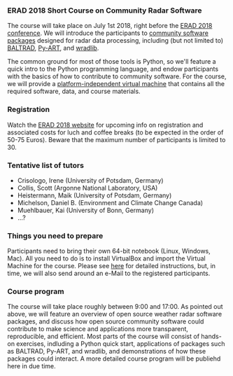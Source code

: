 ### ERAD 2018 Short Course on Community Radar Software
The course will take place on July 1st 2018, right before the [ERAD 2018 conference](http://www.erad2018.nl/). We will introduce the participants to [community software packages](http://openradarscience.org) designed for radar data processing, including (but not limited to) [BALTRAD](http://git.baltrad.eu/), [Py-ART](http://arm-doe.github.io/pyart/), and [wradlib](https://wradlib.org). 

The common ground for most of those tools is Python, so we'll feature a quick intro to the Python programming language, and endow participants with the basics of how to contribute to community software. For the course, we will provide a [platform-independent virtual machine](http://openradarscience.org/vm-docs/) that contains all the required software, data, and course materials.

### Registration 
Watch the [ERAD 2018 website](http://www.erad2018.nl/) for upcoming info on registration and associated costs for luch and coffee breaks (to be expected in the order of 50-75 Euros). Beware that the maximum number of participants is limited to 30.

### Tentative list of tutors
- Crisologo, Irene (University of Potsdam, Germany)
- Collis, Scott (Argonne National Laboratory, USA)
- Heistermann, Maik (University of Potsdam, Germany)
- Michelson, Daniel B. (Environment and Climate Change Canada)
- Muehlbauer, Kai (University of Bonn, Germany)
- ...?

### Things you need to prepare
Participants need to bring their own 64-bit notebook (Linux, Windows, Mac). All you need to do is to install VirtualBox and import the Virtual Machine for the course. Please see [here](http://openradarscience.org/vm-docs/) for detailed instructions, but, in time, we will also send around an e-Mail to the registered participants.

### Course program
The course will take place roughly between 9:00 and 17:00. As pointed out above, we will feature an overview of open source weather radar software packages, and discuss how open source community software could contribute to make science and applications more transparent, reproducible, and efficient. Most parts of the course will consist of hands-on exercises, indluding a Python quick start, applications of packages such as BALTRAD, Py-ART, and wradlib, and demonstrations of how these packages could interact. A more detailed course program will be publiehd here in due time.
